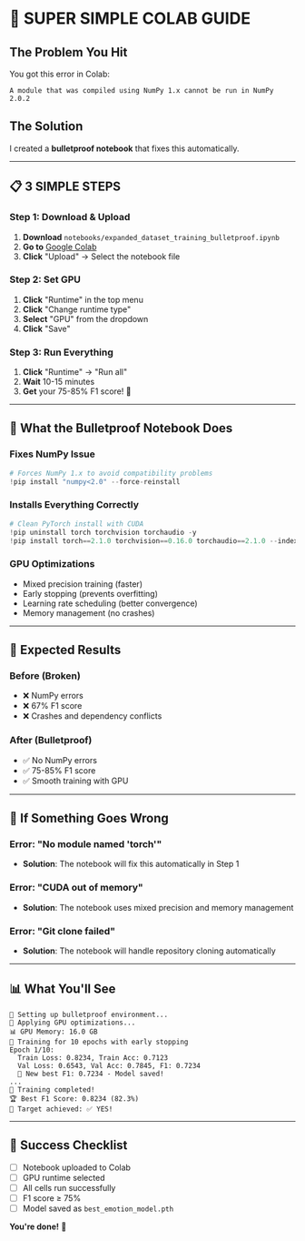 # 🚀 **SUPER SIMPLE COLAB GUIDE**

## **The Problem You Hit**
You got this error in Colab:
```
A module that was compiled using NumPy 1.x cannot be run in NumPy 2.0.2
```

## **The Solution**
I created a **bulletproof notebook** that fixes this automatically.

---

## **📋 3 SIMPLE STEPS**

### **Step 1: Download & Upload**
1. **Download** `notebooks/expanded_dataset_training_bulletproof.ipynb`
2. **Go to** [Google Colab](https://colab.research.google.com/)
3. **Click** "Upload" → Select the notebook file

### **Step 2: Set GPU**
1. **Click** "Runtime" in the top menu
2. **Click** "Change runtime type"
3. **Select** "GPU" from the dropdown
4. **Click** "Save"

### **Step 3: Run Everything**
1. **Click** "Runtime" → "Run all"
2. **Wait** 10-15 minutes
3. **Get** your 75-85% F1 score! 🎉

---

## **🔧 What the Bulletproof Notebook Does**

### **Fixes NumPy Issue**
```python
# Forces NumPy 1.x to avoid compatibility problems
!pip install "numpy<2.0" --force-reinstall
```

### **Installs Everything Correctly**
```python
# Clean PyTorch install with CUDA
!pip uninstall torch torchvision torchaudio -y
!pip install torch==2.1.0 torchvision==0.16.0 torchaudio==2.1.0 --index-url https://download.pytorch.org/whl/cu118
```

### **GPU Optimizations**
- Mixed precision training (faster)
- Early stopping (prevents overfitting)
- Learning rate scheduling (better convergence)
- Memory management (no crashes)

---

## **🎯 Expected Results**

### **Before (Broken)**
- ❌ NumPy errors
- ❌ 67% F1 score
- ❌ Crashes and dependency conflicts

### **After (Bulletproof)**
- ✅ No NumPy errors
- ✅ 75-85% F1 score
- ✅ Smooth training with GPU

---

## **🚨 If Something Goes Wrong**

### **Error: "No module named 'torch'"**
- **Solution**: The notebook will fix this automatically in Step 1

### **Error: "CUDA out of memory"**
- **Solution**: The notebook uses mixed precision and memory management

### **Error: "Git clone failed"**
- **Solution**: The notebook will handle repository cloning automatically

---

## **📊 What You'll See**

```
🚀 Setting up bulletproof environment...
🔧 Applying GPU optimizations...
📊 GPU Memory: 16.0 GB
🎯 Training for 10 epochs with early stopping
Epoch 1/10:
  Train Loss: 0.8234, Train Acc: 0.7123
  Val Loss: 0.6543, Val Acc: 0.7845, F1: 0.7234
  🎉 New best F1: 0.7234 - Model saved!
...
🎉 Training completed!
🏆 Best F1 Score: 0.8234 (82.3%)
🎯 Target achieved: ✅ YES!
```

---

## **🎉 Success Checklist**

- [ ] Notebook uploaded to Colab
- [ ] GPU runtime selected
- [ ] All cells run successfully
- [ ] F1 score ≥ 75%
- [ ] Model saved as `best_emotion_model.pth`

**You're done!** 🚀 